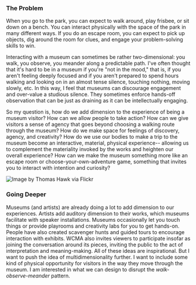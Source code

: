 ### The Problem
When you go to the park, you can expect to walk around, play frisbee, or sit down on a bench. You can interact physically with 
the space of the park in many different ways. If you do an escape room, you can expect to pick up objects, dig around the room 
for clues, and engage your problem-solving skills to win.

Interacting with a museum can sometimes be rather two-dimensional: you walk, you observe, you meander along a predictable path. 
I've often thought that it's hard to be in a museum if you're "not in the mood," that is, if you aren't feeling deeply focused and 
if you aren't prepared to spend hours walking and looking on in an almost tense silence, touching nothing, moving slowly, etc.
In this way, I feel that museums can discourage engagement and over-value a studious silence. They sometimes enforce hands-off observation that can be just as draining as it can be intellectually engaging.

So my question is, how do we 
add dimension to the experience of being a museum visitor? How can we allow people to take action? How can we give visitors a 
sense of agency that goes beyond choosing a walking route through the museum? How do we make space for feelings of discovery, 
agency, and creativity? How do we use our bodies to make a trip to the museum become an interactive, material, 
physical experience-- allowing us to complement the materiality invoked by the works and heighten our overall experience? How 
can we make the museum something more like an escape room or choose-your-own-adventure game, something that invites you to 
interact with intention and curiosity?

![Image by Thomas Hawk via Flickr](https://c1.staticflickr.com/2/1439/4733029692_5ca8179d9d_b.jpg "[Click for Source](https://www.flickr.com/photos/thomashawk/4733029692)")

### Going Deeper
Museums (and artists) are already doing a lot to add dimension to our experiences. Artists add auditory dimension to 
their works, which museums facilitate with speaker installations. Museums occasionally let you touch things or provide 
playrooms and creativity labs for you to get hands-on. People have also created scavenger hunts and guided 
tours to encourage interaction with exhibits. WCMA also invites viewers to participate insofar as joining the conversation 
around its pieces, inviting the public to the act of interpretation and meaning-making. All of these ideas are inspirational. 
But I want to push the idea of multidimensionality further. I want to include some kind of physical opportunity for visitors 
in the way they move through the museum. I am interested in what we can design to disrupt the *walk-observe-meander* pattern.
